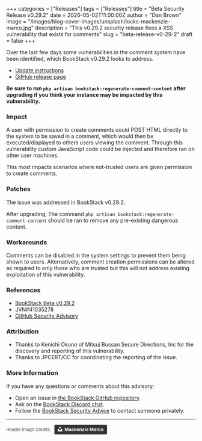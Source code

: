 +++
categories = ["Releases"]
tags = ["Releases"]
title = "Beta Security Release v0.29.2"
date = 2020-05-02T11:00:00Z
author = "Dan Brown"
image = "/images/blog-cover-images/unsplash/locks-mackenzie-marco.jpg"
description = "This v0.29.2 security release fixes a XSS vulnerability that exists for comments"
slug = "beta-release-v0-29-2"
draft = false
+++

Over the last few days some vulnerabilities in the comment system have been identified, which BookStack v0.29.2 looks to address.

* [Update instructions](https://www.bookstackapp.com/docs/admin/updates)
* [GitHub release page](https://github.com/BookStackApp/BookStack/releases/tag/v0.29.2)

**Be sure to run `php artisan bookstack:regenerate-comment-content` after upgrading if you think your instance may be impacted by this vulnerability.**

### Impact

A user with permission to create comments could POST HTML directly to the system to be saved in a comment, which would then be executed/displayed to others users viewing the comment. Through this vulnerability custom JavaScript code could be injected and therefore ran on other user machines.

This most impacts scenarios where not-trusted users are given permission to create comments.

### Patches

The issue was addressed in BookStack v0.29.2.

After upgrading, The command `php artisan bookstack:regenerate-comment-content` should be ran to remove any pre-existing dangerous content. 

### Workarounds

Comments can be disabled in the system settings to prevent them being shown to users. Alternatively, comment creation permissions can be altered as required to only those who are trusted but this will not address existing exploitation of this vulnerability. 

### References

* [BookStack Beta v0.29.2](https://github.com/BookStackApp/BookStack/releases/tag/v0.29.2)
* JVN#41035278
* [GitHub Security Advisory](https://github.com/BookStackApp/BookStack/security/advisories/GHSA-5vf7-q87h-pg6w)

### Attribution

* Thanks to Kenichi Okuno of Mitsui Bussan Secure Directions, Inc for the discovery and reporting of this vulnerability.
* Thanks to JPCERT/CC for coordinating the reporting of the issue.

### More Information

If you have any questions or comments about this advisory:
* Open an issue in [the BookStack GitHub repository](https://github.com/BookStackApp/BookStack/issues).
* Ask on the [BookStack Discord chat](https://discord.gg/ztkBqR2).
* Follow the [BookStack Security Advice](https://github.com/BookStackApp/BookStack#-security) to contact someone privately.


----

<span style="font-size: 0.8em;opacity:0.8;">Header Image Credits: &nbsp; <a style="background-color:black;color:white;text-decoration:none;padding:4px 6px;font-family:-apple-system, BlinkMacSystemFont, &quot;San Francisco&quot;, &quot;Helvetica Neue&quot;, Helvetica, Ubuntu, Roboto, Noto, &quot;Segoe UI&quot;, Arial, sans-serif;font-size:12px;font-weight:bold;line-height:1.2;display:inline-block;border-radius:3px" href="https://unsplash.com/@kenziem?utm_medium=referral&amp;utm_campaign=photographer-credit&amp;utm_content=creditBadge" target="_blank" rel="noopener noreferrer" title="Download free do whatever you want high-resolution photos from Mackenzie Marco"><span style="display:inline-block;padding:2px 3px"><svg xmlns="http://www.w3.org/2000/svg" style="height:12px;width:auto;position:relative;vertical-align:middle;top:-2px;fill:white" viewBox="0 0 32 32"><title>unsplash-logo</title><path d="M10 9V0h12v9H10zm12 5h10v18H0V14h10v9h12v-9z"></path></svg></span><span style="display:inline-block;padding:2px 3px">Mackenzie Marco</span></a></span>
